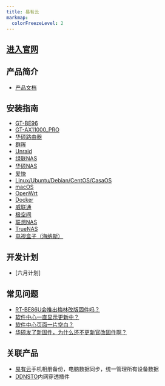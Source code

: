 ```yaml
---
title: 易有云
markmap:
  colorFreezeLevel: 2
---
```


## [进入官网](https://www.asusgo.com/)


## 产品简介

- [产品文档](https://doc.asusgo.com/zh/guide/asus/) 

## 安装指南

- [GT-BE96](https://doc.asusgo.com/zh/guide/asus/gt-be96.html)
- [GT-AX11000_PRO](https://doc.asusgo.com/zh/guide/asus/gt-ax11000_pro.html)
- [华硕路由器](https://doc.linkease.com/zh/guide/linkease/install/device/koolcenter_merlin.html)
- [群晖](https://doc.linkease.com/zh/guide/linkease/install/device/synology.html)
- [Unraid](https://doc.linkease.com/zh/guide/linkease/install/device/unraid.html)
- [绿联NAS](https://doc.linkease.com/zh/guide/linkease/install/device/docker.html)
- [华硕NAS](https://doc.linkease.com/zh/guide/linkease/install/device/asus_nas.html)
- [爱快](https://doc.linkease.com/zh/guide/linkease/install/device/ikuai.html)
- [Linux/Ubuntu/Debian/CentOS/CasaOS](https://doc.linkease.com/zh/guide/linkease/install/device/linux.html)
- [macOS](https://doc.linkease.com/zh/guide/linkease/install/device/mac.html)
- [OpenWrt](https://doc.linkease.com/zh/guide/linkease/install/device/openwrt.html)
- [Docker](https://doc.linkease.com/zh/guide/linkease/install/device/docker.html)
- [威联通](https://doc.linkease.com/zh/guide/linkease/install/device/qnap.html)
- [极空间](https://doc.linkease.com/zh/guide/linkease/install/device/zspace.html)
- [联想NAS](https://doc.linkease.com/zh/guide/linkease/install/device/docker.html)
- [TrueNAS](https://doc.linkease.com/zh/guide/linkease/install/device/docker.html)
- [电视盒子（海纳斯）](https://doc.linkease.com/zh/guide/linkease/install/device/histb.html)

## 开发计划
 
- [六月计划]

## 常见问题

- [RT-BE86U会推出梅林改版固件吗？](https://doc.asusgo.com/zh/guide/FAQ/)
- [软件中心一直显示更新中？](https://doc.asusgo.com/zh/guide/FAQ/)
- [软件中心页面一片空白？](https://doc.asusgo.com/zh/guide/FAQ/)
- [华硕发了新固件，为什么还不更新官改固件啊？](https://doc.asusgo.com/zh/guide/FAQ/)

## 关联产品

- [易有云](https://main.linkease.com/)手机相册备份，电脑数据同步，统一管理所有设备数据
- [DDNSTO](https://web.ddnsto.com/)内网穿透插件
